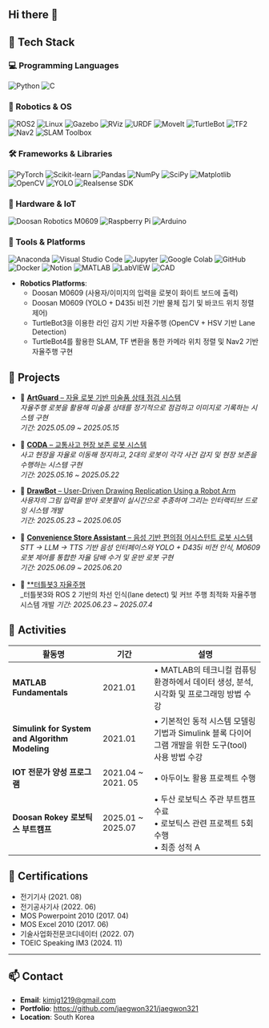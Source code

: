 ## Hi there 👋

<!--
**jaegwon321/jaegwon321** is a ✨ _special_ ✨ repository because its `README.md` (this file) appears on your GitHub profile.

Here are some ideas to get you started:

- 🔭 I’m currently working on ...
- 🌱 I’m currently learning ...
- 👯 I’m looking to collaborate on ...
- 🤔 I’m looking for help with ...
- 💬 Ask me about ...
- 📫 How to reach me: ...
- 😄 Pronouns: ...
- ⚡ Fun fact: ...
-->



## 🧠 Tech Stack

### 💻 Programming Languages
![Python](https://img.shields.io/badge/Python-3776AB?style=flat_square&logo=python&logoColor=white)
![C](https://img.shields.io/badge/C-00599C?style=flat_square&logo=c&logoColor=white)

### 🤖 Robotics & OS
![ROS2](https://img.shields.io/badge/ROS2-22314E?style=flat_square&logo=ros&logoColor=white)
![Linux](https://img.shields.io/badge/Linux-FCC624?style=flat_square&logo=linux&logoColor=black)
![Gazebo](https://img.shields.io/badge/Gazebo-2C528C?style=flat_square&logo=gazebo&logoColor=white)
![RViz](https://img.shields.io/badge/RViz-22314E?style=flat_square&logo=ros&logoColor=white)
![URDF](https://img.shields.io/badge/URDF-8B0000?style=flat_square&logo=ros&logoColor=white)
![MoveIt](https://img.shields.io/badge/MoveIt-48A9A6?style=flat_square&logo=ros&logoColor=white)
![TurtleBot](https://img.shields.io/badge/TurtleBot-5DADEC?style=flat_square&logo=github&logoColor=white)
![TF2](https://img.shields.io/badge/TF2-6D4C41?style=flat_square&logo=transform&logoColor=white)
![Nav2](https://img.shields.io/badge/Navigation--2-4CAF50?style=flat_square&logo=compass&logoColor=white)
![SLAM Toolbox](https://img.shields.io/badge/SLAM--Toolbox-3F51B5?style=flat_square&logo=mapbox&logoColor=white)


### 🛠️ Frameworks & Libraries
![PyTorch](https://img.shields.io/badge/PyTorch-EE4C2C?style=flat_square&logo=pytorch&logoColor=white)
![Scikit-learn](https://img.shields.io/badge/Scikit--Learn-F7931E?style=flat_square&logo=scikitlearn&logoColor=white)
![Pandas](https://img.shields.io/badge/Pandas-150458?style=flat_square&logo=pandas&logoColor=white)
![NumPy](https://img.shields.io/badge/NumPy-013243?style=flat_square&logo=numpy&logoColor=white)
![SciPy](https://img.shields.io/badge/SciPy-8CAAE6?style=flat_square&logo=scipy&logoColor=white)
![Matplotlib](https://img.shields.io/badge/Matplotlib-11557C?style=flat_square)
![OpenCV](https://img.shields.io/badge/OpenCV-5C3EE8?style=flat_square&logo=opencv&logoColor=white)
![YOLO](https://img.shields.io/badge/YOLOv8-FF1493?style=flat_square&logo=yolov5&logoColor=white)
![Realsense SDK](https://img.shields.io/badge/Realsense-0071C5?style=flat_square&logo=intel&logoColor=white)

### 🔧 Hardware & IoT
![Doosan Robotics M0609](https://img.shields.io/badge/M0609-005BAC?style=flat_square&logo=doosan&logoColor=white)
![Raspberry Pi](https://img.shields.io/badge/Raspberry%20Pi-A22846?style=flat_square&logo=raspberry%20pi&logoColor=white)
![Arduino](https://img.shields.io/badge/Arduino-00979D?style=flat_square&logo=arduino&logoColor=white)

### 🧰 Tools & Platforms
![Anaconda](https://img.shields.io/badge/Anaconda-42B029?style=flat_square&logo=anaconda&logoColor=white)
![Visual Studio Code](https://img.shields.io/badge/VSCode-007ACC?style=flat_square&logo=visualstudiocode&logoColor=white)
![Jupyter](https://img.shields.io/badge/Jupyter-F37626?style=flat_square&logo=jupyter&logoColor=white)
![Google Colab](https://img.shields.io/badge/Colab-F9AB00?style=flat_square&logo=googlecolab&logoColor=white)
![GitHub](https://img.shields.io/badge/GitHub-181717?style=flat_square&logo=github&logoColor=white)
![Docker](https://img.shields.io/badge/Docker-2496ED?style=flat_square&logo=docker&logoColor=white)
![Notion](https://img.shields.io/badge/Notion-000000?style=flat_square&logo=notion&logoColor=white)
![MATLAB](https://img.shields.io/badge/MATLAB-0076A8?style=flat_square&logo=Mathworks&logoColor=white)
![LabVIEW](https://img.shields.io/badge/LabVIEW-FEDB00?style=flat_square&logo=ni&logoColor=black)
![CAD](https://img.shields.io/badge/CAD-0D47A1?style=flat_square&logo=autodesk&logoColor=white)

- **Robotics Platforms**:
  - Doosan M0609 (사용자/이미지의 입력을 로봇이 화이트 보드에 출력)
  - Doosan M0609 (YOLO + D435i 비전 기반 물체 집기 및 바코드 위치 정렬 제어)
  - TurtleBot3을 이용한 라인 감지 기반 자율주행 (OpenCV + HSV 기반 Lane Detection)
  - TurtleBot4를 활용한 SLAM, TF 변환을 통한 카메라 위치 정렬 및 Nav2 기반 자율주행 구현

## 📜 Projects

- 🤖 [**ArtGuard** – 자율 로봇 기반 미술품 상태 점검 시스템](https://github.com/Rokey-3-D-2/rokey_pjt)  
  _자율주행 로봇을 활용해 미술품 상태를 정기적으로 점검하고 이미지로 기록하는 시스템 구현_  
  _기간: 2025.05.09 ~ 2025.05.15_

- 🚓 [**CODA** – 교통사고 현장 보존 로봇 시스템](https://github.com/Rokey-3-D-autonomous/coda)  
  _사고 현장을 자율로 이동해 정지하고, 2대의 로봇이 각각 사건 감지 및 현장 보존을 수행하는 시스템 구현_  
  _기간: 2025.05.16 ~ 2025.05.22_

- 🎨 [**DrawBot** – User-Driven Drawing Replication Using a Robot Arm](https://github.com/Rokey-3-D-2/dr_writer)  
  _사용자의 그림 입력을 받아 로봇팔이 실시간으로 추종하여 그리는 인터랙티브 드로잉 시스템 개발_  
  _기간: 2025.05.23 ~ 2025.06.05_

- 🛒 [**Convenience Store Assistant** – 음성 기반 편의점 어시스턴트 로봇 시스템](https://github.com/rhrnak999/Self_service_store_assistant)  
  _STT → LLM → TTS 기반 음성 인터페이스와 YOLO + D435i 비전 인식, M0609 로봇 제어를 통합한 자율 담배 수거 및 운반 로봇 구현_  
  _기간: 2025.06.09 ~ 2025.06.20_

 - 🚨 [**터틀봇3 자율주행](https://github.com/rhrnak999/Auto_race_Tb3)  
  _터틀봇3와 ROS 2 기반의 차선 인식(lane detect) 및 커브 주행 최적화 자율주행 시스템 개발 
  _기간: 2025.06.23 ~ 2025.07.4_


## 🎒 Activities
| 활동명 | 기간 | 설명 |
|--------|------|------|
| **MATLAB Fundamentals** | 2021.01 | • MATLAB의 테크니컬 컴퓨팅 환경하에서 데이터 생성, 분석, 시각화 및 프로그래밍 방법 수강 |
| **Simulink for System and Algorithm Modeling** | 2021.01 | • 기본적인 동적 시스템 모델링 기법과 Simulink 블록 다이어그램 개발을 위한 도구(tool) 사용 방법 수강 |
| **IOT 전문가 양성 프로그램** | 2021.04 ~ 2021. 05 | • 아두이노 활용 프로젝트 수행 |
| **Doosan Rokey 로보틱스 부트캠프** | 2025.01 ~ 2025.07 | • 두산 로보틱스 주관 부트캠프 수료<br>• 로보틱스 관련 프로젝트 5회 수행<br>• 최종 성적 A |

## 📄 Certifications

- 전기기사 (2021. 08)
- 전기공사기사 (2022. 06)
- MOS Powerpoint 2010 (2017. 04)
- MOS Excel 2010 (2017. 06)
- 기술사업화전문코디네이터 (2022. 07)
- TOEIC Speaking IM3 (2024. 11)

---

## 📫 Contact

- **Email**: kimjg1219@gmail.com
- **Portfolio**: https://github.com/jaegwon321/jaegwon321
- **Location**: South Korea

